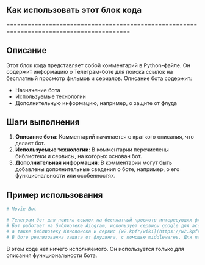 ## Как использовать этот блок кода
=========================================================================================

Описание
-------------------------
Этот блок кода представляет собой комментарий в Python-файле. Он содержит информацию о Телеграм-боте для поиска ссылок на бесплатный просмотр фильмов и сериалов.  Описание бота содержит:
* Назначение бота
* Используемые технологии
* Дополнительную информацию, например, о защите от флуда

Шаги выполнения
-------------------------
1. **Описание бота**: Комментарий начинается с краткого описания, что делает бот. 
2. **Используемые технологии**:  В комментарии перечислены библиотеки и сервисы, на которых основан бот.
3. **Дополнительная информация**:  В комментарии могут быть добавлены дополнительные сведения о боте, например, о его функциональности или особенностях.


Пример использования
-------------------------

```python
# Movie Bot

# Телеграм бот для поиска ссылок на бесплатный просмотр интересующих фильмов и сериалов. 
# Бот работает на библиотеке Aiogram, использует сервисы google для ассоциативного поиска, 
# а также библиотеку Кинопоиска и сервис [w2.kpfr/wiki](https://w2.kpfr.wiki/).
# В боте реализованна защита от флудинга, с помощью middlewares. Для парсинга используется BeautifulSoup.
```

В этом коде нет ничего исполняемого. Он используется только для описания функциональности бота.